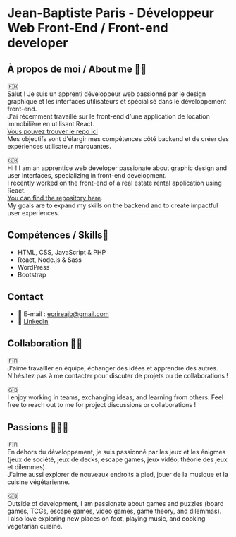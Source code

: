 # Jean-Baptiste Paris - Développeur Web Front-End / Front-end developer

## À propos de moi / About me 👨🏻
🇫🇷  
Salut ! Je suis un apprenti développeur web passionné par le design graphique et les interfaces utilisateurs et spécialisé dans le développement front-end.  
J'ai récemment travaillé sur le front-end d'une application de location immobilière en utilisant React.  
[Vous pouvez trouver le repo ici](https://github.com/Jean-Baptiste-Paris/OC-Kasa)  
Mes objectifs sont d'élargir mes compétences côté backend et de créer des expériences utilisateur marquantes.  
  
🇬🇧  
Hi ! I am an apprentice web developer passionate about graphic design and user interfaces, specializing in front-end development.  
I recently worked on the front-end of a real estate rental application using React.  
[You can find the repository here](https://github.com/Jean-Baptiste-Paris/OC-Kasa).  
My goals are to expand my skills on the backend and to create impactful user experiences.  

## Compétences / Skills🌳
- HTML, CSS, JavaScript & PHP
- React, Node.js & Sass
- WordPress
- Bootstrap

## Contact
- 📧 E-mail : ecrireajb@gmail.com
- 💼 [LinkedIn](https://www.linkedin.com/in/jeanbaptiste-paris/)

## Collaboration 🙋🏻
🇫🇷  
J'aime travailler en équipe, échanger des idées et apprendre des autres. N'hésitez pas à me contacter pour discuter de projets ou de collaborations !  
  
🇬🇧  
I enjoy working in teams, exchanging ideas, and learning from others. Feel free to reach out to me for project discussions or collaborations !  

## Passions 🎲🥾🎸
🇫🇷  
En dehors du développement, je suis passionné par les jeux et les énigmes (jeux de société, jeux de decks, escape games, jeux vidéo, théorie des jeux et dilemmes).  
J'aime aussi explorer de nouveaux endroits à pied, jouer de la musique et la cuisine végétarienne.  
  
🇬🇧  
Outside of development, I am passionate about games and puzzles (board games, TCGs, escape games, video games, game theory, and dilemmas).  
I also love exploring new places on foot, playing music, and cooking vegetarian cuisine.
